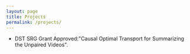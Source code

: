 ```yaml
---
layout: page
title: Projects
permalink: /projects/
---
```

*  DST SRG Grant Approved:"Causal Optimal Transport for Summarizing the Unpaired Videos".
